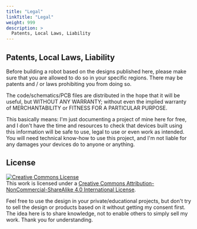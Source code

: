 ```yaml
---
title: "Legal"
linkTitle: "Legal"
weight: 999
description: >
  Patents, Local Laws, Liability
---
```


## Patents, Local Laws, Liability

Before building a robot based on the designs published here, please make sure that you are allowed to do so in your specific regions.
There may be patents and / or laws prohibiting you from doing so.

The code/schematics/PCB files are distributed in the hope that it will be useful, but WITHOUT ANY WARRANTY; without even the implied warranty of MERCHANTABILITY or FITNESS FOR A PARTICULAR PURPOSE.

This basically means: I'm just documenting a project of mine here for free, and I don't have the time and resources to check that devices built using this information will be safe to use, legal to use or even work as intended. You will need technical know-how to use this project, and I'm not liable for any damages your devices do to anyone or anything.


## License

<a rel="license" href="http://creativecommons.org/licenses/by-nc-sa/4.0/"><img alt="Creative Commons License" style="border-width:0" src="https://i.creativecommons.org/l/by-nc-sa/4.0/88x31.png" /></a><br />This work is licensed under a <a rel="license" href="http://creativecommons.org/licenses/by-nc-sa/4.0/">Creative Commons Attribution-NonCommercial-ShareAlike 4.0 International License</a>.

Feel free to use the design in your private/educational projects, but don't try to sell the design or products based on it without getting my consent first. The idea here is to share knowledge, not to enable others to simply sell my work. Thank you for understanding.
 